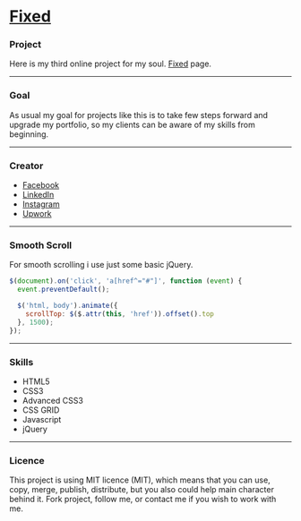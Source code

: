 # [Fixed](http://www.fixed.navbarstyles.com/)
### Project

Here is my third online project for my soul. [Fixed](http://www.fixed.navbarstyles.com/) page.

---
### Goal
As usual my goal for projects like this is to take few steps forward and upgrade my portfolio, so my clients can be aware of my skills from beginning.

---
### Creator
- [Facebook](https://www.facebook.com/stefanblade.omerovic)
- [LinkedIn](https://www.linkedin.com/in/stefan-omerovic-7b9757135/)
- [Instagram](https://www.instagram.com/omerko96/?hl=en)
- [Upwork](https://www.upwork.com/fl/omerko96)

---
### Smooth Scroll
For smooth scrolling i use just some basic jQuery. 
```javascript
$(document).on('click', 'a[href^="#"]', function (event) {
  event.preventDefault();

  $('html, body').animate({
    scrollTop: $($.attr(this, 'href')).offset().top
  }, 1500);
});
```

---
### Skills
* HTML5
* CSS3
* Advanced CSS3
* CSS GRID
* Javascript
* jQuery

---
### Licence
This project is using MIT licence (MIT), which means that you can use, copy, merge, publish, distribute, but you also could help main character behind it. Fork project, follow me, or contact me if you wish to work with me.